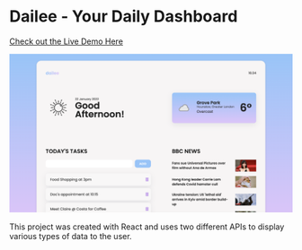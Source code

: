 # Dailee - Your Daily Dashboard
[Check out the Live Demo Here](https://###)

![dailee](https://github.com/alessandrothedev/dailee/blob/main/Screenshot%202022-01-22%20at%2016.36.09.png)

This project was created with React and uses two different APIs to display various types of data to the user.

